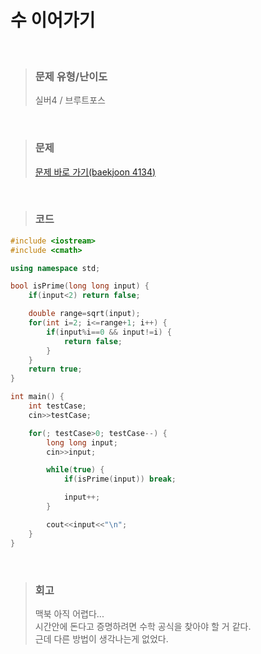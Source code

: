 수 이어가기
====
<br/>

>### 문제 유형/난이도
>실버4 / 브루트포스
<br/>

>### 문제
> <a href="https://www.acmicpc.net/problem/4134">문제 바로 가기(baekjoon 4134)</a>

<br/>

>### 코드
```C++
#include <iostream>
#include <cmath>

using namespace std;

bool isPrime(long long input) {
    if(input<2) return false;

    double range=sqrt(input);
    for(int i=2; i<=range+1; i++) {
        if(input%i==0 && input!=i) {
            return false;
        }
    }
    return true;
}

int main() {
    int testCase;
    cin>>testCase;

    for(; testCase>0; testCase--) {
        long long input;
        cin>>input;

        while(true) {
            if(isPrime(input)) break;

            input++;
        }

        cout<<input<<"\n";
    }
}
```
<br/>

>### 회고
>맥북 아직 어렵다...  
>시간안에 돈다고 증명하려면 수학 공식을 찾아야 할 거 같다.  
>근데 다른 방법이 생각나는게 없었다.  
